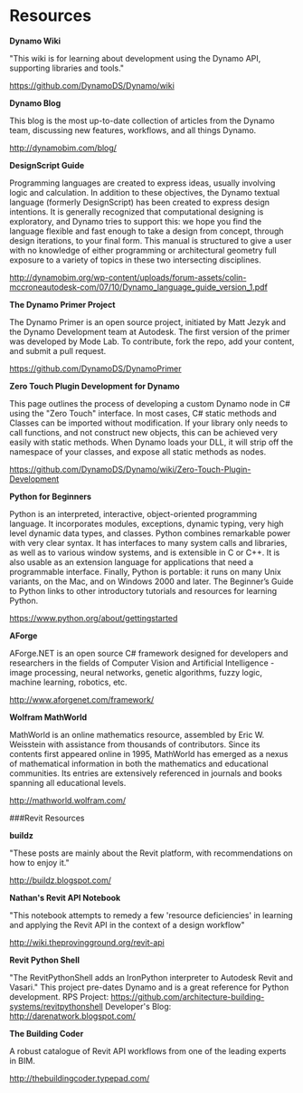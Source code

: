 # Resources
**Dynamo Wiki**

"This wiki is for learning about development using the Dynamo API, supporting libraries and tools."

https://github.com/DynamoDS/Dynamo/wiki

**Dynamo Blog**

This blog is the most up-to-date collection of articles from the Dynamo team, discussing new features, workflows, and all things Dynamo.

http://dynamobim.com/blog/

**DesignScript Guide**

Programming languages are created to express ideas, usually involving logic and calculation. In addition to these objectives, the Dynamo textual language (formerly DesignScript) has been created to express design intentions. It is generally recognized that computational designing is exploratory, and Dynamo tries to support this: we hope you find the language flexible and fast enough to take a design from concept, through design iterations, to your final form. This manual is structured to give a user with no knowledge of either programming or architectural geometry full exposure to a variety of topics in these two intersecting disciplines.

http://dynamobim.org/wp-content/uploads/forum-assets/colin-mccroneautodesk-com/07/10/Dynamo_language_guide_version_1.pdf

**The Dynamo Primer Project**

The Dynamo Primer is an open source project, initiated by Matt Jezyk and the Dynamo Development team at Autodesk. The first version of the primer was developed by Mode Lab. To contribute, fork the repo, add your content, and submit a pull request.

https://github.com/DynamoDS/DynamoPrimer

**Zero Touch Plugin Development for Dynamo**

This page outlines the process of developing a custom Dynamo node in C# using the "Zero Touch" interface. In most cases, C# static methods and Classes can be imported without modification. If your library only needs to call functions, and not construct new objects, this can be achieved very easily with static methods. When Dynamo loads your DLL, it will strip off the namespace of your classes, and expose all static methods as nodes.

https://github.com/DynamoDS/Dynamo/wiki/Zero-Touch-Plugin-Development

**Python for Beginners**

Python is an interpreted, interactive, object-oriented programming language. It incorporates modules, exceptions, dynamic typing, very high level dynamic data types, and classes. Python combines remarkable power with very clear syntax. It has interfaces to many system calls and libraries, as well as to various window systems, and is extensible in C or C++. It is also usable as an extension language for applications that need a programmable interface. Finally, Python is portable: it runs on many Unix variants, on the Mac, and on Windows 2000 and later. The Beginner’s Guide to Python links to other introductory tutorials and resources for learning Python.

https://www.python.org/about/gettingstarted

**AForge**

AForge.NET is an open source C# framework designed for developers and researchers in the fields of Computer Vision and Artificial Intelligence - image processing, neural networks, genetic algorithms, fuzzy logic, machine learning, robotics, etc.

http://www.aforgenet.com/framework/

**Wolfram MathWorld**

MathWorld is an online mathematics resource, assembled by Eric W. Weisstein with assistance from thousands of contributors. Since its contents first appeared online in 1995, MathWorld has emerged as a nexus of mathematical information in both the mathematics and educational communities. Its entries are extensively referenced in journals and books spanning all educational levels.

http://mathworld.wolfram.com/

###Revit Resources

**buildz**

"These posts are mainly about the Revit platform, with recommendations on how to enjoy it."

http://buildz.blogspot.com/

**Nathan's Revit API Notebook**

"This notebook attempts to remedy a few 'resource deficiencies' in learning and applying the Revit API in the context of a design workflow"

http://wiki.theprovingground.org/revit-api

**Revit Python Shell**

"The RevitPythonShell adds an IronPython interpreter to Autodesk Revit and Vasari." This project pre-dates Dynamo and is a great reference for Python development.
RPS Project: https://github.com/architecture-building-systems/revitpythonshell
Developer's Blog: http://darenatwork.blogspot.com/

**The Building Coder**

A robust catalogue of Revit API workflows from one of the leading experts in BIM.

http://thebuildingcoder.typepad.com/